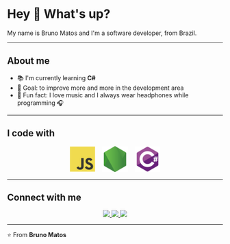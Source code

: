 # Hey 👋 What's up?

My name is Bruno Matos and I'm a software developer, from Brazil.

---

## About me

- 📚 I'm currently learning **C#**
- 🎯 Goal: to improve more and more in the development area
- 🎲 Fun fact: I love music and I always wear headphones while programming 🎧

---

## I code with

<p align="center">
  <img src="https://raw.githubusercontent.com/devicons/devicon/master/icons/javascript/javascript-original.svg" alt="JavaScript" width="60"/>
  &nbsp;&nbsp;
  <img src="https://raw.githubusercontent.com/devicons/devicon/master/icons/nodejs/nodejs-original.svg" alt="Node.js" width="60"/>
  &nbsp;&nbsp;
  <img src="https://raw.githubusercontent.com/devicons/devicon/master/icons/csharp/csharp-original.svg" alt="C#" width="60"/>
</p>

---

## Connect with me

<p align="center">
  <a href="https://discordapp.com/users/your-discord-id">
    <img src="https://img.shields.io/badge/Discord-7289DA?style=for-the-badge&logo=discord&logoColor=white"/>
  </a>
  <a href="https://instagram.com/your-instagram">
    <img src="https://img.shields.io/badge/Instagram-E4405F?style=for-the-badge&logo=instagram&logoColor=white"/>
  </a>
  <a href="https://linkedin.com/in/your-linkedin">
    <img src="https://img.shields.io/badge/LinkedIn-0077B5?style=for-the-badge&logo=linkedin&logoColor=white"/>
  </a>
</p>

---

⭐️ From **Bruno Matos**
